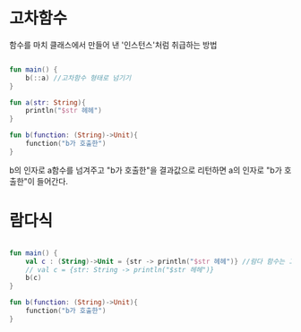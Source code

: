 # 고차함수

함수를 마치 클래스에서 만들어 낸 '인스턴스'처럼 취급하는 방법

```kotlin

fun main() {
    b(::a) //고차함수 형태로 넘기기
}

fun a(str: String){
    println("$str 헤헤")
}

fun b(function: (String)->Unit){
    function("b가 호출한")
}

```

b의 인자로 a함수를 넘겨주고 "b가 호출한"을 결과값으로 리턴하면 a의 인자로 "b가 호출한"이 들어간다.

# 람다식

```kotlin

fun main() {
    val c : (String)->Unit = {str -> println("$str 헤헤")} //람다 함수는 그자체로 고차함수임
    // val c = {str: String -> println("$str 헤헤")} 
    b(c)
}

fun b(function: (String)->Unit){
    function("b가 호출한")
}

```
